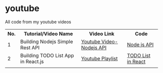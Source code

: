 # youtube
All code from my youtube videos

<table>
<tr>
<th>No.</th>
<th>Tutorial/Video Name</th>
<th>Video Link</th>
<th>Code</th>
</tr>
<tr>
<td>1</td>
<td>Building Nodejs Simple Rest API</td>
<td><a href="https://youtu.be/Q4FczQA34yE">Youtube Video- Nodejs API</a></td>
<td><a href="nodejs-api">Node js API</a></td>
</tr>
<tr>
<td>2</td>
<td>Building TODO List App in React.js</td>
<td>
<a href="https://youtube.com/playlist?list=PL5jQH1Kzu9zobRf1GbA3YJzHwJG9uiETL">Youtube Playlist</a>
</td>
<td>
<a href="react-todo-list-app">TODO List in React</a>
</td>
</tr>
<tr>
<td></td>
<td></td>
<td>
<a href=""></a>
</td>
<td>
<a href=""></a>
</td>
</tr>
</table>
